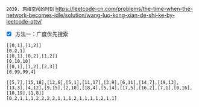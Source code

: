 
`2039. 网络空闲的时刻` https://leetcode-cn.com/problems/the-time-when-the-network-becomes-idle/solution/wang-luo-kong-xian-de-shi-ke-by-leetcode-qttv/
- [x] 方法一：广度优先搜索

```
[[0,1],[1,2]]
[0,2,1]
[[0,1],[0,2],[1,2]]
[0,10,10]
[[0,1],[1,2],[2,3]]
[0,99,99,4]

[[5,7],[15,18],[12,6],[5,1],[11,17],[3,9],[6,11],[14,7],[19,13],[13,3],[4,12],[9,15],[2,10],[18,4],[5,14],[17,5],[16,2],[7,1],[0,16],[10,19],[1,8]]
[0,2,1,1,1,2,2,2,2,1,1,1,2,1,1,1,1,2,1,1]
```
